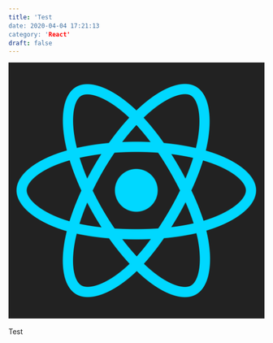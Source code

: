```yaml
---
title: 'Test
date: 2020-04-04 17:21:13
category: 'React'
draft: false
---
```


![](../../assets/react.svg)

Test